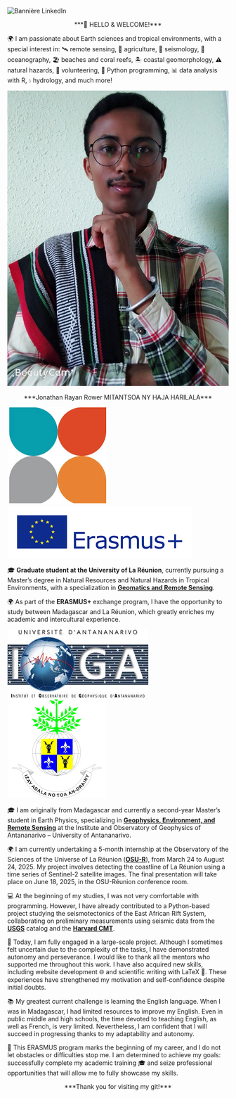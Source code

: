![Bannière LinkedIn](https://raw.githubusercontent.com/Nathan17reunion/PyDSAS_Reunion_Island/main/images/Banni%C3%A8re%20LinkedIn%20professionnel%20moderne%20marketing%20orange%20noir.png)

<p align="center">***👋 HELLO & WELCOME!***</p>

🌍 I am passionate about Earth sciences and tropical environments, with a special interest in:
🛰️ remote sensing, 🚜 agriculture, 🌋 seismology, 🌊 oceanography, 🏖️ beaches and coral reefs, 🏝️ coastal geomorphology, ⚠️ natural hazards, 🤝 volunteering, 🐍 Python programming, 📊 data analysis with R, 💧 hydrology, and much more!

![Logo 2](https://raw.githubusercontent.com/Nathan17reunion/PyDSAS_Reunion_Island/main/images/MYXJ_20250308154044195_fast(1).jpg)

<p align="center">***Jonathan Rayan Rower MITANTSOA NY HAJA HARILALA***</p>

![Logo 1](https://raw.githubusercontent.com/Nathan17reunion/PyDSAS_Reunion_Island/main/images/images.jpg)![Logo 3](https://raw.githubusercontent.com/Nathan17reunion/PyDSAS_Reunion_Island/main/images/Sans%20titre-1.png) 

🎓 **Graduate student at the University of La Réunion**, currently pursuing a Master’s degree in Natural Resources and Natural Hazards in Tropical Environments, with a specialization in [**Geomatics and Remote Sensing**](https://georezo.net/wiki/formation/master_teledetect).

🌍 As part of the **ERASMUS+** exchange program, I have the opportunity to study between Madagascar and La Réunion, which greatly enriches my academic and intercultural experience.

![Logo 4](https://raw.githubusercontent.com/Nathan17reunion/PyDSAS_Reunion_Island/main/images/Sans%20titre.jpg)![Logo 5](https://github.com/Nathan17reunion/PyDSAS_Reunion_Island/blob/main/images/univ_tana.png)

🎓 I am originally from Madagascar and currently a second-year Master’s student in Earth Physics, specializing in [**Geophysics, Environment, and Remote Sensing**](http://ioga.univ-antananarivo.mg/) at the Institute and Observatory of Geophysics of Antananarivo – University of Antananarivo.

🌍 I am currently undertaking a 5-month internship at the Observatory of the Sciences of the Universe of La Réunion ([**OSU-R**](https://www.osureunion.fr/)), from March 24 to August 24, 2025.
My project involves detecting the coastline of La Réunion using a time series of Sentinel-2 satellite images.
The final presentation will take place on June 18, 2025, in the OSU-Réunion conference room.

💻 At the beginning of my studies, I was not very comfortable with programming.
However, I have already contributed to a Python-based project studying the seismotectonics of the East African Rift System, collaborating on preliminary measurements using seismic data from the [**USGS**](https://earthquake.usgs.gov/earthquakes/search/) catalog and the [**Harvard CMT**](https://www.globalcmt.org/).

🚀 Today, I am fully engaged in a large-scale project.
Although I sometimes felt uncertain due to the complexity of the tasks, I have demonstrated autonomy and perseverance.
I would like to thank all the mentors who supported me throughout this work.
I have also acquired new skills, including website development 🌐 and scientific writing with LaTeX 📄.
These experiences have strengthened my motivation and self-confidence despite initial doubts.

📚 My greatest current challenge is learning the English language.
When I was in Madagascar, I had limited resources to improve my English.
Even in public middle and high schools, the time devoted to teaching English, as well as French, is very limited.
Nevertheless, I am confident that I will succeed in progressing thanks to my adaptability and autonomy.

🎯 This ERASMUS program marks the beginning of my career, and I do not let obstacles or difficulties stop me.
I am determined to achieve my goals: successfully complete my academic training 🎓 and seize professional opportunities that will allow me to fully showcase my skills.

<p align="center">***Thank you for visiting my git!***</p>
